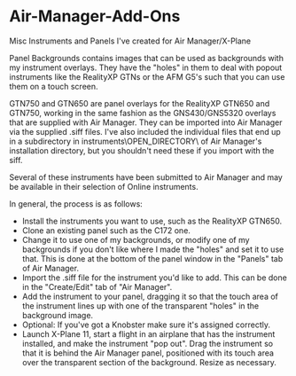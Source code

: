 # Air-Manager-Add-Ons
Misc Instruments and Panels I've created for Air Manager/X-Plane

Panel Backgrounds contains images that can be used as backgrounds with my instrument overlays. They have the "holes" in them to deal with popout instruments like the RealityXP GTNs or the AFM G5's such that you can use them on a touch screen.

GTN750 and GTN650 are panel overlays for the RealityXP GTN650 and GTN750, working in the same fashion as the GNS430/GNS5320 overlays that are supplied with Air Manager. They can be imported into Air Manager via the supplied .siff files. I've also included the individual files that end up in a subdirectory in instruments\OPEN_DIRECTORY\ of Air Manager's installation directory, but you shouldn't need these if you import with the siff.

Several of these instruments have been submitted to Air Manager and may be available in their selection of Online instruments.

In general, the process is as follows:
* Install the instruments you want to use, such as the RealityXP GTN650.
* Clone an existing panel such as the C172 one.
* Change it to use one of my backgrounds, or modify one of my backgrounds if you don't like where I made the "holes" and set it to use that. This is done at the bottom of the panel window in the "Panels" tab of Air Manager.
* Import the .siff file for the instrument you'd like to add. This can be done in the "Create/Edit" tab of "Air Manager".
* Add the instrument to your panel, dragging it so that the touch area of the instrument lines up with one of the transparent "holes" in the background image.
* Optional: If you've got a Knobster make sure it's assigned correctly.
* Launch X-Plane 11, start a flight in an airplane that has the instrument installed, and make the instrument "pop out". Drag the instrument so that it is behind the Air Manager panel, positioned with its touch area over the transparent section of the background. Resize as necessary.

